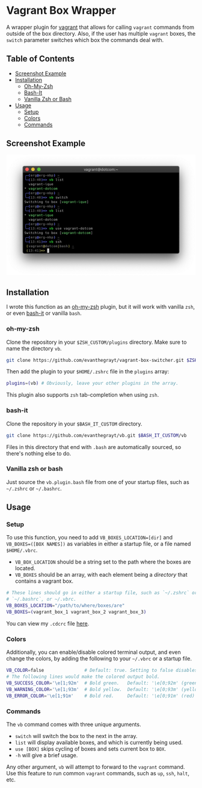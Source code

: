 # Vagrant Box Wrapper
A wrapper plugin for [vagrant](https://www.vagrantup.com/) that allows for
calling `vagrant` commands from outside of the box directory. Also, if the user
has multiple `vagrant` boxes, the `switch` parameter switches which box the
commands deal with.

## Table of Contents
- [Screenshot Example](#screenshot-example)
- [Installation](#installation)
  - [Oh-My-Zsh](#oh-my-zsh)
  - [Bash-It](#bash-it)
  - [Vanilla Zsh or Bash](#vanilla-zsh-or-bash)
- [Usage](#usage)
  - [Setup](#setup)
  - [Colors](#colors)
  - [Commands](#commands)

## Screenshot Example
![](images/example.jpg)

## Installation
I wrote this function as an
[oh-my-zsh](https://github.com/robbyrussell/oh-my-zsh) plugin, but it will work
with vanilla `zsh`, or even [bash-it](https://github.com/Bash-it/bash-it)
or vanilla `bash`.

### oh-my-zsh
Clone the repository in your `$ZSH_CUSTOM/plugins` directory. Make sure to name
the directory `vb`.
```sh
git clone https://github.com/evanthegrayt/vagrant-box-switcher.git $ZSH_CUSTOM/plugins/vb
```
Then add the plugin to your `$HOME/.zshrc` file in the `plugins` array:
```sh
plugins=(vb) # Obviously, leave your other plugins in the array.
```

This plugin also supports `zsh` tab-completion when using `zsh`.

### bash-it
Clone the repository in your `$BASH_IT_CUSTOM` directory.
```sh
git clone https://github.com/evanthegrayt/vb.git $BASH_IT_CUSTOM/vb
```
Files in this directory that end with `.bash` are automatically sourced, so
there's nothing else to do.

### Vanilla zsh or bash
Just source the `vb.plugin.bash` file from one of your startup files, such as
`~/.zshrc` or `~/.bashrc`.

## Usage
### Setup
To use this function, you need to add `VB_BOXES_LOCATION=[dir]` and
`VB_BOXES=([BOX NAMES])` as variables in either a startup file, or a file named
`$HOME/.vbrc`.

- `VB_BOX_LOCATION` should be a string set to the path where the boxes are
located.
- `VB_BOXES` should be an array, with each element being a *directory*
that contains a vagrant box.

```sh
# These lines should go in either a startup file, such as `~/.zshrc` or
# `~/.bashrc`, or ~/.vbrc.
VB_BOXES_LOCATION="/path/to/where/boxes/are"
VB_BOXES=(vagrant_box_1 vagrant_box_2 vagrant_box_3)
```

You can view my `.cdcrc` file
[here](https://github.com/evanthegrayt/dotfiles/blob/master/dotfiles/vbrc).

### Colors
Additionally, you can enable/disable colored terminal output, and even change
the colors, by adding the following to your `~/.vbrc` or a startup file.

```sh
VB_COLOR=false               # Default: true. Setting to false disables colors
# The following lines would make the colored output bold.
VB_SUCCESS_COLOR='\e[1;92m'  # Bold green.   Default: '\e[0;92m' (green)
VB_WARNING_COLOR='\e[1;93m'  # Bold yellow.  Default: '\e[0;93m' (yellow)
VB_ERROR_COLOR='\e[1;91m'    # Bold red.     Default: '\e[0;91m' (red)
```

### Commands
The `vb` command comes with three unique arguments.
- `switch` will switch the box to the next in the array.
- `list` will display available boxes, and which is currently being used.
- `use [BOX]` skips cycling of boxes and sets current box to `BOX`.
- `-h` will give a brief usage.

Any other argument, `vb` will attempt to forward to the `vagrant` command. Use
this feature to run common `vagrant` commands, such as `up`, `ssh`, `halt`, etc.

